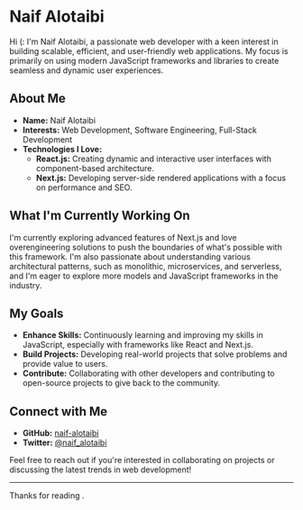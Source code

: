 # Naif Alotaibi

Hi (: I'm Naif Alotaibi, a passionate web developer with a keen interest in building scalable, efficient, and user-friendly web applications. My focus is primarily on using modern JavaScript frameworks and libraries to create seamless and dynamic user experiences.

## About Me

- **Name:** Naif Alotaibi
- **Interests:** Web Development, Software Engineering, Full-Stack Development
- **Technologies I Love:**
  - **React.js:** Creating dynamic and interactive user interfaces with component-based architecture.
  - **Next.js:** Developing server-side rendered applications with a focus on performance and SEO.

## What I'm Currently Working On

I'm currently exploring advanced features of Next.js and love overengineering solutions to push the boundaries of what's possible with this framework. I'm also passionate about understanding various architectural patterns, such as monolithic, microservices, and serverless, and I'm eager to explore more models and JavaScript frameworks in the industry.

## My Goals

- **Enhance Skills:** Continuously learning and improving my skills in JavaScript, especially with frameworks like React and Next.js.
- **Build Projects:** Developing real-world projects that solve problems and provide value to users.
- **Contribute:** Collaborating with other developers and contributing to open-source projects to give back to the community.

## Connect with Me

- **GitHub:** [naif-alotaibi](https://github.com/NaifIT11)
- **Twitter:** [@naif_alotaibi](https://twitter.com/NaifIT11)

Feel free to reach out if you're interested in collaborating on projects or discussing the latest trends in web development!

---

Thanks for reading .
